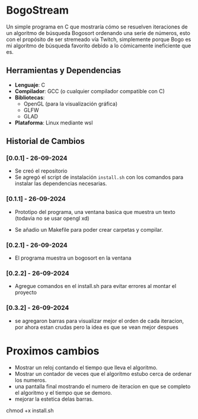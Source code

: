 # BogoStream

Un simple programa en C que mostraría cómo se resuelven iteraciones de un algoritmo de búsqueda Bogosort ordenando una serie de números, esto con el propósito de ser stremeado vía Twitch, simplemente porque Bogo es mi algoritmo de búsqueda favorito debido a lo cómicamente ineficiente que es.

## Herramientas y Dependencias
- **Lenguaje**: C
- **Compilador**: GCC (o cualquier compilador compatible con C)
- **Bibliotecas**:
  - OpenGL (para la visualización gráfica)
  - GLFW 
  - GLAD 
- **Plataforma**: Linux mediante wsl


## Historial de Cambios

### [0.0.1] - 26-09-2024
- Se creó el repositorio
- Se agregó el script de instalación `install.sh` con los comandos para instalar las dependencias necesarias.


### [0.1.1] - 26-09-2024

- Prototipo del programa, una ventana basica que muestra un texto (todavia no se usar opengl xd) 

- Se añadio un Makefile para poder crear carpetas y compilar.


### [0.2.1] - 26-09-2024

- El programa muestra un bogosort en la ventana

### [0.2.2] - 26-09-2024

- Agregue comandos en el install.sh para evitar errores al montar el proyecto

### [0.3.2] - 26-09-2024

- se agregaron barras para visualizar mejor el orden de cada iteracion, por ahora estan crudas pero la idea es que se vean mejor despues

# Proximos cambios

- Mostrar un reloj contando el tiempo que lleva el algoritmo.
- Mostrar un contador de veces que el algoritmo estubo cerca de ordenar los numeros.
- una pantalla final mostrando el numero de iteracion en que se completo el algoritmo y el tiempo que se demoro.
- mejorar la estetica delas barras.
  




chmod +x install.sh

